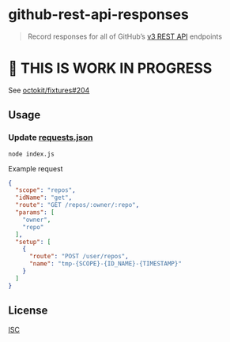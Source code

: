 # github-rest-api-responses

> Record responses for all of GitHub’s [v3 REST API](https://developer.github.com/v3/) endpoints

# 🚧 THIS IS WORK IN PROGRESS

See [octokit/fixtures#204](https://github.com/octokit/fixtures/issues/204)

## Usage

### Update [requests.json](requests.json)

```
node index.js
```

Example request

```json
{
  "scope": "repos",
  "idName": "get",
  "route": "GET /repos/:owner/:repo",
  "params": [
    "owner",
    "repo"
  ],
  "setup": [
    {
      "route": "POST /user/repos",
      "name": "tmp-{SCOPE}-{ID_NAME}-{TIMESTAMP}"
    }
  ]
}
```

## License

[ISC](LICENSE)